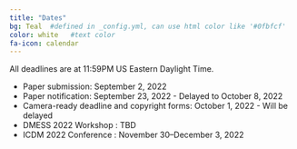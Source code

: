 ```yaml
---
title: "Dates"
bg: Teal  #defined in _config.yml, can use html color like '#0fbfcf'
color: white   #text color
fa-icon: calendar
---
```


All deadlines are at 11:59PM US Eastern Daylight Time.

 - Paper submission: September 2, 2022
 - Paper notification: September 23, 2022 - Delayed to October 8, 2022
 - Camera-ready deadline and copyright forms: October 1, 2022 - Will be delayed
 - DMESS 2022 Workshop : TBD
 - ICDM 2022 Conference : November 30&ndash;December 3, 2022
 
 

